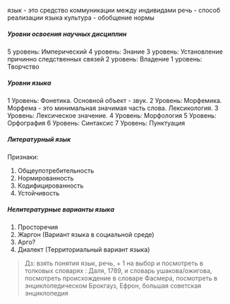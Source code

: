 язык - это средство коммуникации между индивидами
речь - способ реализации языка
культура - обобщение нормы

##### Уровни освоения научных дисциплин
5 уровень: Имперический
4 уровень: Знание
3 уровень: Установление причинно следственных связей
2 уровень: Владение
1 уровень: Творчство
##### Уровни языка
1 Уровень: Фонетика. Основной объект - звук.
2 Уровень: Морфемика. Морфема - это минимальная значимая часть слова. Лексикология.
3 Уровень: Лексическое значение.
4 Уровень: Морфология
5 Уровень: Орфография
6 Уровень: Синтаксис
7 Уровень: Пунктуация

##### Литературный язык
Признаки:
1. Общеупотребительность
2. Нормированность
3. Кодифицированность
4. Устойчивость
##### Нелитературные варианты языка
1. Просторечия
2. Жаргон (Вариант языка в социальной среде)
3. Арго?
4. Диалект (Территориальный вариант языка)


> Дз: взять понятия язык, речь, + 1 на выбор и посмотреть в толковых словарях : Даля, 1789, и словарь ушакова/ожигова, посмотреть происхождение в словаре Фасмера, посмотреть в энциклопедическом Брокгауз, Ефрон, большая советская энциклопедия
